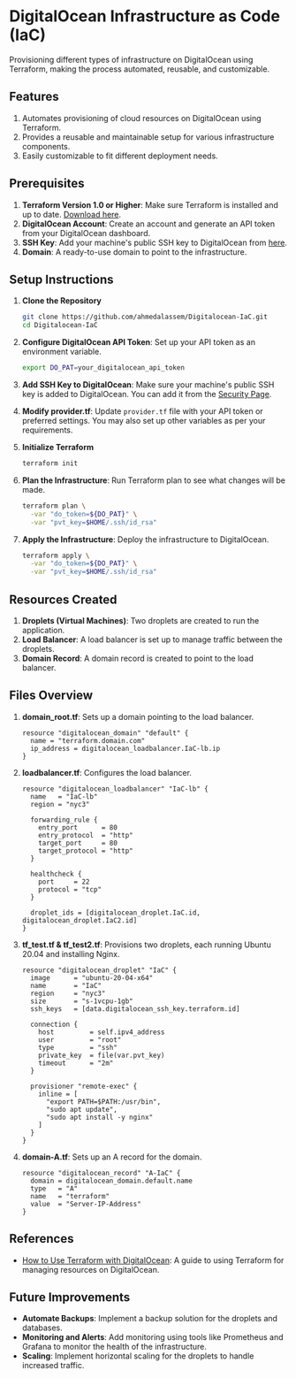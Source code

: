 # DigitalOcean Infrastructure as Code (IaC)

Provisioning different types of infrastructure on DigitalOcean using Terraform, making the process automated, reusable, and customizable.

## Features

1. Automates provisioning of cloud resources on DigitalOcean using Terraform.
2. Provides a reusable and maintainable setup for various infrastructure components.
3. Easily customizable to fit different deployment needs.

## Prerequisites

1. **Terraform Version 1.0 or Higher**: Make sure Terraform is installed and up to date. [Download here](https://www.terraform.io/downloads.html).
2. **DigitalOcean Account**: Create an account and generate an API token from your DigitalOcean dashboard.
3. **SSH Key**: Add your machine's public SSH key to DigitalOcean from [here](https://cloud.digitalocean.com/account/security).
4. **Domain**: A ready-to-use domain to point to the infrastructure.

## Setup Instructions

1. **Clone the Repository**
   ```bash
   git clone https://github.com/ahmedalassem/Digitalocean-IaC.git
   cd Digitalocean-IaC
   ```

2. **Configure DigitalOcean API Token**: Set up your API token as an environment variable.
   ```bash
   export DO_PAT=your_digitalocean_api_token
   ```

3. **Add SSH Key to DigitalOcean**: Make sure your machine's public SSH key is added to DigitalOcean. You can add it from the [Security Page](https://cloud.digitalocean.com/account/security).

4. **Modify provider.tf**: Update `provider.tf` file with your API token or preferred settings. You may also set up other variables as per your requirements.

5. **Initialize Terraform**
   ```bash
   terraform init
   ```

6. **Plan the Infrastructure**: Run Terraform plan to see what changes will be made.
   ```bash
   terraform plan \
     -var "do_token=${DO_PAT}" \
     -var "pvt_key=$HOME/.ssh/id_rsa"
   ```

7. **Apply the Infrastructure**: Deploy the infrastructure to DigitalOcean.
   ```bash
   terraform apply \
     -var "do_token=${DO_PAT}" \
     -var "pvt_key=$HOME/.ssh/id_rsa"
   ```

## Resources Created

1. **Droplets (Virtual Machines)**: Two droplets are created to run the application.
2. **Load Balancer**: A load balancer is set up to manage traffic between the droplets.
3. **Domain Record**: A domain record is created to point to the load balancer.

## Files Overview

1. **domain_root.tf**: Sets up a domain pointing to the load balancer.
   ```hcl
   resource "digitalocean_domain" "default" {
     name = "terraform.domain.com"
     ip_address = digitalocean_loadbalancer.IaC-lb.ip
   }
   ```

2. **loadbalancer.tf**: Configures the load balancer.
   ```hcl
   resource "digitalocean_loadbalancer" "IaC-lb" {
     name   = "IaC-lb"
     region = "nyc3"

     forwarding_rule {
       entry_port      = 80
       entry_protocol  = "http"
       target_port     = 80
       target_protocol = "http"
     }

     healthcheck {
       port     = 22
       protocol = "tcp"
     }

     droplet_ids = [digitalocean_droplet.IaC.id, digitalocean_droplet.IaC2.id]
   }
   ```

3. **tf_test.tf & tf_test2.tf**: Provisions two droplets, each running Ubuntu 20.04 and installing Nginx.
   ```hcl
   resource "digitalocean_droplet" "IaC" {
     image      = "ubuntu-20-04-x64"
     name       = "IaC"
     region     = "nyc3"
     size       = "s-1vcpu-1gb"
     ssh_keys   = [data.digitalocean_ssh_key.terraform.id]

     connection {
       host         = self.ipv4_address
       user         = "root"
       type         = "ssh"
       private_key  = file(var.pvt_key)
       timeout      = "2m"
     }

     provisioner "remote-exec" {
       inline = [
         "export PATH=$PATH:/usr/bin",
         "sudo apt update",
         "sudo apt install -y nginx"
       ]
     }
   }
   ```

4. **domain-A.tf**: Sets up an A record for the domain.
   ```hcl
   resource "digitalocean_record" "A-IaC" {
     domain = digitalocean_domain.default.name
     type   = "A"
     name   = "terraform"
     value  = "Server-IP-Address"
   }
   ```

## References

- [How to Use Terraform with DigitalOcean](https://www.digitalocean.com/community/tutorials/how-to-use-terraform-with-digitalocean): A guide to using Terraform for managing resources on DigitalOcean.

## Future Improvements

- **Automate Backups**: Implement a backup solution for the droplets and databases.
- **Monitoring and Alerts**: Add monitoring using tools like Prometheus and Grafana to monitor the health of the infrastructure.
- **Scaling**: Implement horizontal scaling for the droplets to handle increased traffic.

